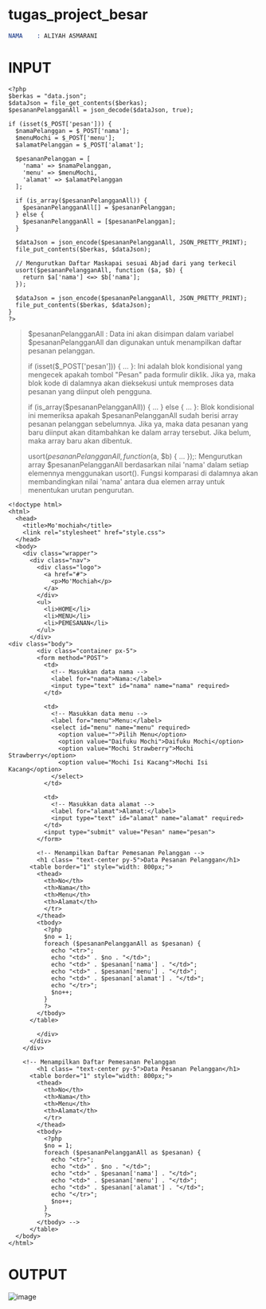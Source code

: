 # tugas_project_besar

```s
NAMA    : ALIYAH ASMARANI
```

# INPUT
```
<?php
$berkas = "data.json";
$dataJson = file_get_contents($berkas);
$pesananPelangganAll = json_decode($dataJson, true);

if (isset($_POST['pesan'])) {
  $namaPelanggan = $_POST['nama'];
  $menuMochi = $_POST['menu'];
  $alamatPelanggan = $_POST['alamat'];

  $pesananPelanggan = [
    'nama' => $namaPelanggan,
    'menu' => $menuMochi,
    'alamat' => $alamatPelanggan
  ];

  if (is_array($pesananPelangganAll)) {
    $pesananPelangganAll[] = $pesananPelanggan;
  } else {
    $pesananPelangganAll = [$pesananPelanggan];
  }

  $dataJson = json_encode($pesananPelangganAll, JSON_PRETTY_PRINT);
  file_put_contents($berkas, $dataJson);

  // Mengurutkan Daftar Maskapai sesuai Abjad dari yang terkecil
  usort($pesananPelangganAll, function ($a, $b) {
    return $a['nama'] <=> $b['nama'];
  });

  $dataJson = json_encode($pesananPelangganAll, JSON_PRETTY_PRINT);
  file_put_contents($berkas, $dataJson);
}
?>
```
> $pesananPelangganAll : Data ini akan disimpan dalam variabel $pesananPelangganAll dan digunakan untuk menampilkan daftar pesanan pelanggan.
>
> if (isset($_POST['pesan'])) { ... }: Ini adalah blok kondisional yang mengecek apakah tombol "Pesan" pada formulir diklik. Jika ya, maka blok kode di dalamnya akan dieksekusi untuk memproses data pesanan yang diinput oleh pengguna.
>
> if (is_array($pesananPelangganAll)) { ... } else { ... }: Blok kondisional ini memeriksa apakah $pesananPelangganAll sudah berisi array pesanan pelanggan sebelumnya. Jika ya, maka data pesanan yang baru diinput akan ditambahkan ke dalam array tersebut. Jika belum, maka array baru akan dibentuk.
>
> usort($pesananPelangganAll, function ($a, $b) { ... });: Mengurutkan array $pesananPelangganAll berdasarkan nilai 'nama' dalam setiap elemennya menggunakan usort(). Fungsi komparasi di dalamnya akan membandingkan nilai 'nama' antara dua elemen array untuk menentukan urutan pengurutan.
>

```
<!doctype html>
<html>
  <head>
    <title>Mo'mochiah</title>
    <link rel="stylesheet" href="style.css">
  </head>
  <body>
    <div class="wrapper">
      <div class="nav">
        <div class="logo">
          <a href="#">
            <p>Mo'Mochiah</p>
          </a>
        </div>
        <ul>
          <li>HOME</li>
          <li>MENU</li>
          <li>PEMESANAN</li>
        </ul>
      </div>
<div class="body">
        <div class="container px-5">
        <form method="POST">
          <td>
            <!-- Masukkan data nama -->
            <label for="nama">Nama:</label>
            <input type="text" id="nama" name="nama" required>
          </td>
          
          <td>
            <!-- Masukkan data menu -->
            <label for="menu">Menu:</label>
            <select id="menu" name="menu" required>
              <option value="">Pilih Menu</option>
              <option value="Daifuku Mochi">Daifuku Mochi</option>
              <option value="Mochi Strawberry">Mochi Strawberry</option>
              <option value="Mochi Isi Kacang">Mochi Isi Kacang</option>
            </select>
          </td>
          
          <td>
            <!-- Masukkan data alamat -->
            <label for="alamat">Alamat:</label>
            <input type="text" id="alamat" name="alamat" required>
          </td>
          <input type="submit" value="Pesan" name="pesan">
        </form>

        <!-- Menampilkan Daftar Pemesanan Pelanggan -->
        <h1 class= "text-center py-5">Data Pesanan Pelanggan</h1>
      <table border="1" style="width: 800px;">
        <thead>
          <th>No</th>
          <th>Nama</th>
          <th>Menu</th>
          <th>Alamat</th>
          </tr>
        </thead>
        <tbody>
          <?php
          $no = 1;
          foreach ($pesananPelangganAll as $pesanan) {
            echo "<tr>";
            echo "<td>" . $no . "</td>";
            echo "<td>" . $pesanan['nama'] . "</td>";
            echo "<td>" . $pesanan['menu'] . "</td>";
            echo "<td>" . $pesanan['alamat'] . "</td>";
            echo "</tr>";
            $no++;
          }
          ?>
        </tbody>
      </table>

        </div>
      </div>
    </div>

    <!-- Menampilkan Daftar Pemesanan Pelanggan
        <h1 class= "text-center py-5">Data Pesanan Pelanggan</h1>
      <table border="1" style="width: 800px;">
        <thead>
          <th>No</th>
          <th>Nama</th>
          <th>Menu</th>
          <th>Alamat</th>
          </tr>
        </thead>
        <tbody>
          <?php
          $no = 1;
          foreach ($pesananPelangganAll as $pesanan) {
            echo "<tr>";
            echo "<td>" . $no . "</td>";
            echo "<td>" . $pesanan['nama'] . "</td>";
            echo "<td>" . $pesanan['menu'] . "</td>";
            echo "<td>" . $pesanan['alamat'] . "</td>";
            echo "</tr>";
            $no++;
          }
          ?>
        </tbody> -->
      </table>
  </body>
</html>
```

# OUTPUT
![image](https://github.com/R4N104/tugas_project_besar/assets/138820515/353023dc-9820-40a4-922a-9fb65e28cf44)

